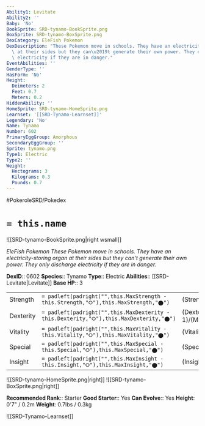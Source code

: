 ```yaml
---
Ability1: Levitate
Ability2: ''
Baby: 'No'
BookSprite: SRD-tynamo-BookSprite.png
BoxSprite: SRD-tynamo-BoxSprite.png
DexCategory: EleFish Pokemon
DexDescription: "These Pokemon move in schools. They have an electricity-storing organ\
  \ at their sides but they can\u2019t generate their own power. They only discharge\
  \ electricity if they are in danger."
EventAbilities: ''
GenderType: ''
HasForm: 'No'
Height:
  Deimeters: 2
  Feet: 0.7
  Meters: 0.2
HiddenAbility: ''
HomeSprite: SRD-tynamo-HomeSprite.png
Learnset: '[[SRD-Tynamo-Learnset]]'
Legendary: 'No'
Name: Tynamo
Number: 602
PrimaryEggGroup: Amorphous
SecondaryEggGroup: ''
Sprite: tynamo.png
Type1: Electric
Type2: ''
Weight:
  Hectograms: 3
  Kilograms: 0.3
  Pounds: 0.7
---
```


#PokeroleSRD/Pokedex

# `= this.name`

![[SRD-tynamo-BookSprite.png|right wsmall]]

*EleFish Pokemon*
*These Pokemon move in schools. They have an electricity-storing organ at their sides but they can’t generate their own power. They only discharge electricity if they are in danger.*

**DexID**:: 0602
**Species**:: Tynamo
**Type**:: Electric
**Abilities**:: [[SRD-Levitate|Levitate]]
**Base HP**:: 3

|           |                                                                                        |                                          |
| --------- | -------------------------------------------------------------------------------------- | ---------------------------------------- |
| Strength  | `= padleft(padright("",this.MaxStrength - this.Strength,"⭘"),this.MaxStrength,"⬤")`    | (Strength::2)/(MaxStrength::4)   |
| Dexterity | `= padleft(padright("",this.MaxDexterity - this.Dexterity,"⭘"),this.MaxDexterity,"⬤")` | (Dexterity:: 1)/(MaxDexterity::3) |
| Vitality  | `= padleft(padright("",this.MaxVitality - this.Vitality,"⭘"),this.MaxVitality,"⬤")`    | (Vitality::2)/(MaxVitality::4)   |
| Special   | `= padleft(padright("",this.MaxSpecial - this.Special,"⭘"),this.MaxSpecial,"⬤")`       | (Special::2)/(MaxSpecial::4)     |
| Insight   | `= padleft(padright("",this.MaxInsight - this.Insight,"⭘"),this.MaxInsight,"⬤")`       | (Insight::1)/(MaxInsight::3)     |

![[SRD-tynamo-HomeSprite.png|right]]
![[SRD-tynamo-BoxSprite.png|right]]

**Recommended Rank**:: Starter
**Good Starter**:: Yes
**Can Evolve**:: Yes
**Height**: 0'7" / 0.2m
**Weight**: 0.7lbs / 0.3kg

![[SRD-Tynamo-Learnset]]